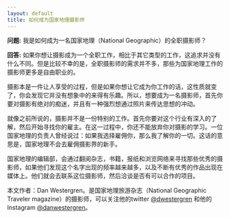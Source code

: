 ```yaml
---
layout: default
title: 如何成为国家地理摄影师
---
```

__问题:__ 我是如何成为一名国家地理（National Geographic）的全职摄影师？

__回答:__ 如果你想让摄影成为一个全职工作，相比于其它类型的工作，这追求并没有什么不同。但是比较不幸的是，全职摄影师的需求并不多，那些为国家地理工作的摄影师更多是自由职业的。

摄影本是一件让人享受的过程，但是如果你想让它成为你工作的话，这性质就变了，你会发现它并没有想象中的来得有乐趣。所以，想要成为一名摄影师，首先你要对摄影有绝对的痴迷，并且有一种强烈想通过照片来传达思想的冲动。

就像之前所说的，摄影并不是一份特别的工作。首先你要对这个行业有深入的了解，然后开始寻找你的雇主。在这一过程中，你还不能放弃你对摄影的学习。一位国家地理的负责人曾经说过：如果我选择雇佣你，那么我了解你的一切。这话的意思是，国家地理不会去雇佣摄影界的新手。

国家地理的编辑部，会通过翻阅杂志，书籍，报纸和浏览网络来寻找那些优秀的摄影师，如果他们发现这个名字出现的频率越来越多，以及不断有优秀的作品出现在媒体上。他们就会去联系这位摄影师，然后洽谈是否有可以合作的项目。

本文作者：Dan Westergren。是国家地理旅游杂志（National Geographic Traveler magazine）的摄影师，可以关注他的twitter [@dwestergren](https://twitter.com/dwestergren)  和他的 Instagram [@danwestergren](http://instagram.com/danwestergren)。
